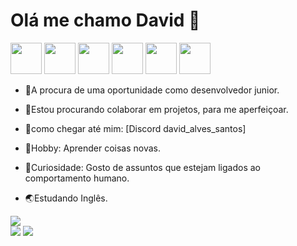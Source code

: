  <h1> Olá me chamo David 👋</h1>


<div>
  <img src="https://cdn.jsdelivr.net/gh/devicons/devicon/icons/html5/html5-original-wordmark.svg" width=50/>
  <img src="https://cdn.jsdelivr.net/gh/devicons/devicon/icons/css3/css3-original-wordmark.svg" width=50/>
  <img src="https://cdn.jsdelivr.net/gh/devicons/devicon/icons/javascript/javascript-original.svg" width=50/>
  <img src="https://cdn.jsdelivr.net/gh/devicons/devicon/icons/python/python-original.svg" width=50/>
  <img src="https://cdn.jsdelivr.net/gh/devicons/devicon/icons/django/django-plain.svg"width=50/>
  <img src="https://cdn.jsdelivr.net/gh/devicons/devicon/icons/git/git-original.svg"width=50/>
</div>



- 🧗A procura de uma oportunidade como desenvolvedor junior.
- 🥷Estou procurando colaborar em projetos, para me aperfeiçoar. 
- 💬como chegar até mim: [Discord david_alves_santos]

- 💙Hobby: Aprender coisas novas.
- 🧠Curiosidade: Gosto de assuntos que estejam ligados ao comportamento humano.
- 🌏Estudando Inglês.
<div>
	<img src="https://github-readme-stats.vercel.app/api?username=David-Alves-Santos&show_icons=true&theme=transparent">
</div>

<div>
	<a href="https://www.linkedin.com/in/david-santos-6275b025a"><img src= "https://img.shields.io/badge/linkedin-%230077B5.svg?style=for-the-badge&logo=linkedin&logoColor=white"></a>
	<a href="https://wa.me/message/ALQ3YVLUNZQ6C1"><img src="https://img.shields.io/badge/WhatsApp-25D366?style=for-the-badge&logo=whatsapp&logoColor=white"></a>
</div>
